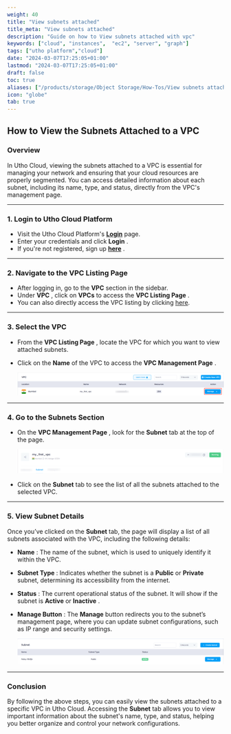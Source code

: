 ```yaml
---
weight: 40
title: "View subnets attached"
title_meta: "View subnets attached"
description: "Guide on how to View subnets attached with vpc"
keywords: ["cloud", "instances",  "ec2", "server", "graph"]
tags: ["utho platform","cloud"]
date: "2024-03-07T17:25:05+01:00"
lastmod: "2024-03-07T17:25:05+01:00"
draft: false
toc: true
aliases: ["/products/storage/Object Storage/How-Tos/View subnets attached"]
icon: "globe"
tab: true
---
```




## **How to View the Subnets Attached to a VPC**

### **Overview**

In Utho Cloud, viewing the subnets attached to a VPC is essential for managing your network and ensuring that your cloud resources are properly segmented. You can access detailed information about each subnet, including its name, type, and status, directly from the VPC's management page.

---

### **1. Login to Utho Cloud Platform**

* Visit the Utho Cloud Platform's **[ Login](https://console.utho.com/login)** page.
* Enter your credentials and click  **Login** .
* If you're not registered, sign up  **[here](https://console.utho.com/signup)** .

---

### **2. Navigate to the VPC Listing Page**

* After logging in, go to the **VPC** section in the sidebar.
* Under  **VPC** , click on **VPCs** to access the  **VPC Listing Page** .
* You can also directly access the VPC listing by clicking [here](https://console.utho.com/vpc "VPC Listing Page").

---

### **3. Select the VPC**

* From the  **VPC Listing Page** , locate the VPC for which you want to view attached subnets.
* Click on the **Name** of the VPC to access the  **VPC Management Page** .

  ![1744103743986](image/index/1744103743986.png)

---

### **4. Go to the Subnets Section**

* On the  **VPC Management Page** , look for the **Subnet** tab at the top of the page.

  ![1744103790803](image/index/1744103790803.png)
* Click on the **Subnet** tab to see the list of all the subnets attached to the selected VPC.

---

### **5. View Subnet Details**

Once you’ve clicked on the **Subnet** tab, the page will display a list of all subnets associated with the VPC, including the following details:

* **Name** : The name of the subnet, which is used to uniquely identify it within the VPC.
* **Subnet Type** : Indicates whether the subnet is a **Public** or **Private** subnet, determining its accessibility from the internet.
* **Status** : The current operational status of the subnet. It will show if the subnet is **Active** or  **Inactive** .
* **Manage Button** : The **Manage** button redirects you to the subnet’s management page, where you can update subnet configurations, such as IP range and security settings.

  ![1744103813030](image/index/1744103813030.png)

---

### **Conclusion**

By following the above steps, you can easily view the subnets attached to a specific VPC in Utho Cloud. Accessing the **Subnet** tab allows you to view important information about the subnet's name, type, and status, helping you better organize and control your network configurations.

